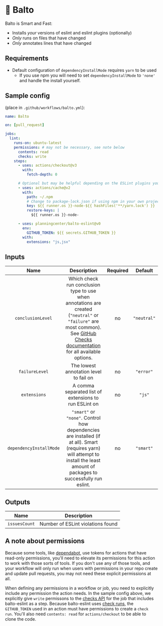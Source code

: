 # 🐺 Balto

Balto is Smart and Fast:

* Installs _your_ versions of eslint and eslint plugins (optionally)
* _Only_ runs on files that have changed
* _Only_ annotates lines that have changed

## Requirements

* Default configuration of `dependencyInstallMode` requires `yarn` to be used
  * If you use npm you will need to set `dependencyInstallMode` to `'none'` and
    handle the install yourself.

## Sample config

(place in `.github/workflows/balto.yml`):

```yaml
name: Balto

on: [pull_request]

jobs:
  lint:
    runs-on: ubuntu-latest
    permissions: # may not be necessary, see note below
      contents: read
      checks: write
    steps:
      - uses: actions/checkout@v3
        with:
          fetch-depth: 0

      # Optional but may be helpful depending on the ESLint plugins your project uses
      - uses: actions/cache@v2
        with:
          path: ~/.npm
          # Change to package-lock.json if using npm in your own project
          key: ${{ runner.os }}-node-${{ hashFiles('**/yarn.lock') }}
          restore-keys: |
            ${{ runner.os }}-node-

      - uses: planningcenter/balto-eslint@v0
        env:
          GITHUB_TOKEN: ${{ secrets.GITHUB_TOKEN }}
        with:
          extensions: "js,jsx"
```

## Inputs

| Name | Description | Required | Default |
|:-:|:-:|:-:|:-:|
| `conclusionLevel` | Which check run conclusion type to use when annotations are created (`"neutral"` or `"failure"` are most common). See [GitHub Checks documentation](https://developer.github.com/v3/checks/runs/#parameters) for all available options.  | no | `"neutral"` |
| `failureLevel` | The lowest annotation level to fail on | no | `"error"` |
| `extensions` | A comma separated list of extensions to run ESLint on | no | `"js"` |
| `dependencyInstallMode` | `"smart"` or `"none"`. Control how dependencies are installed (if at all). Smart (requires yarn) will attempt to install the least amount of packages to successfully run eslint.| no | `"smart"` |

## Outputs

| Name | Description |
|:-:|:-:|
| `issuesCount` | Number of ESLint violations found |

## A note about permissions

Because some tools, like [dependabot](https://github.com/dependabot), use tokens for actions that have read-only permissions, you'll need to elevate its permissions for this action to work with those sorts of tools. If you don't use any of those tools, and your workflow will only run when users with permissions in your repo create and update pull requests, you may not need these explicit permissions at all.

When defining any permissions in a workflow or job, you need to explicitly include any permission the action needs. In the sample config above, we explicitly give `write` permissons to the [checks API](https://docs.github.com/en/rest/checks/runs) for the job that includes balto-eslint as a step. Because balto-eslint uses [check runs](https://docs.github.com/en/rest/guides/getting-started-with-the-checks-api), the `GITHUB_TOKEN` used in an action must have permissions to create a `check run`. You'll also need `contents: read` for `actions/checkout` to be able to clone the code.
